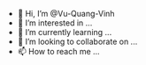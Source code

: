 - 👋 Hi, I’m @Vu-Quang-Vinh
- 👀 I’m interested in ...
- 🌱 I’m currently learning ...
- 💞️ I’m looking to collaborate on ...
- 📫 How to reach me ...

<!---
Vu-Quang-Vinh/Vu-Quang-Vinh is a ✨ special ✨ repository because its `README.md` (this file) appears on your GitHub profile.
You can click the Preview link to take a look at your changes.
--->
